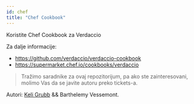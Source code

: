 ```yaml
---
id: chef
title: "Chef Cookbook"
---
```

Koristite Chef Cookbook za Verdaccio

Za dalje informacije:

* <https://github.com/verdaccio/verdaccio-cookbook>
* <https://supermarket.chef.io/cookbooks/verdaccio>

> Tražimo saradnike za ovaj repozitorijum, pa ako ste zainteresovani, molimo Vas da se javite autoru preko tickets-a.

Autori: [Keli Grubb](https://github.com/kgrubb) && Barthelemy Vessemont.